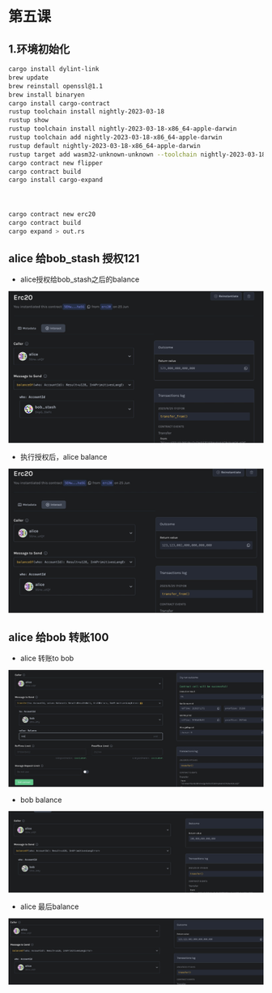 
# 第五课
## 1.环境初始化
```sh
cargo install dylint-link
brew update
brew reinstall openssl@1.1
brew install binaryen
cargo install cargo-contract
rustup toolchain install nightly-2023-03-18
rustup show
rustup toolchain install nightly-2023-03-18-x86_64-apple-darwin
rustup toolchain add nightly-2023-03-18-x86_64-apple-darwin
rustup default nightly-2023-03-18-x86_64-apple-darwin
rustup target add wasm32-unknown-unknown --toolchain nightly-2023-03-18-x86_64-apple-darwin
cargo contract new flipper
cargo contract build
cargo install cargo-expand



cargo contract new erc20
cargo contract build
cargo expand > out.rs

```
## alice 给bob_stash 授权121
- alice授权给bob_stash之后的balance
<div align="center">
  <img src="https://github.com/lizhanyang505/substrate-node-template-polkadot-v0.9.40/blob/five_works/img/approval_bob_stash.jpg">
</div>

- 执行授权后，alice balance
<div align="center">
  <img src="https://github.com/lizhanyang505/substrate-node-template-polkadot-v0.9.40/blob/five_works/img/approval_balnace_alice.jpg">
</div>

## alice 给bob 转账100
- alice 转账to bob
<div align="center">
  <img src="https://github.com/lizhanyang505/substrate-node-template-polkadot-v0.9.40/blob/five_works/img/alice_transfer_to_bob.jpg">
</div>

- bob balance
<div align="center">
  <img src="https://github.com/lizhanyang505/substrate-node-template-polkadot-v0.9.40/blob/five_works/img/bob_balance.jpg">
</div>

- alice 最后balance
<div align="center">
  <img src="https://github.com/lizhanyang505/substrate-node-template-polkadot-v0.9.40/blob/five_works/img/alice_balance.jpg">
</div>






